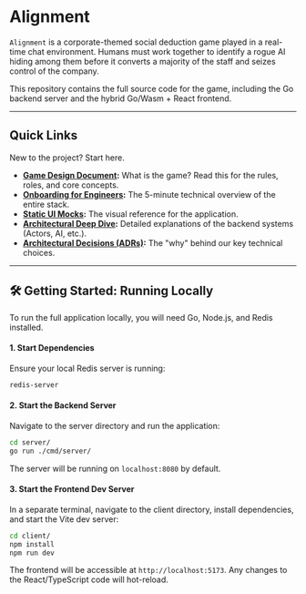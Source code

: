# Alignment

`Alignment` is a corporate-themed social deduction game played in a real-time chat environment. Humans must work together to identify a rogue AI hiding among them before it converts a majority of the staff and seizes control of the company.

This repository contains the full source code for the game, including the Go backend server and the hybrid Go/Wasm + React frontend.

---

## Quick Links

New to the project? Start here.

*   **[Game Design Document](./01-game-design-document.md):** What is the game? Read this for the rules, roles, and core concepts.
*   **[Onboarding for Engineers](./02-onboarding-for-engineers.md):** The 5-minute technical overview of the entire stack.
*   **[Static UI Mocks](../design/README.md):** The visual reference for the application.
*   **[Architectural Deep Dive](./architecture/README.md):** Detailed explanations of the backend systems (Actors, AI, etc.).
*   **[Architectural Decisions (ADRs)](./adr/README.md):** The "why" behind our key technical choices.

---

## 🛠️ Getting Started: Running Locally

To run the full application locally, you will need Go, Node.js, and Redis installed.

#### 1. Start Dependencies

Ensure your local Redis server is running:
```bash
redis-server
```

#### 2. Start the Backend Server

Navigate to the server directory and run the application:
```bash
cd server/
go run ./cmd/server/
```
The server will be running on `localhost:8080` by default.

#### 3. Start the Frontend Dev Server

In a separate terminal, navigate to the client directory, install dependencies, and start the Vite dev server:
```bash
cd client/
npm install
npm run dev
```
The frontend will be accessible at `http://localhost:5173`. Any changes to the React/TypeScript code will hot-reload.
